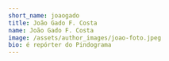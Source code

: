 ```yaml
---
short_name: joaogado
title: João Gado F. Costa
name: João Gado F. Costa
image: /assets/author_images/joao-foto.jpeg
bio: é repórter do Pindograma
---
```

